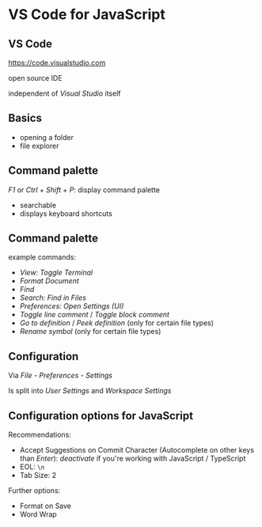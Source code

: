 # VS Code for JavaScript

## VS Code

https://code.visualstudio.com

open source IDE

independent of _Visual Studio_ itself

## Basics

- opening a folder
- file explorer

## Command palette

_F1_ or _Ctrl_ + _Shift_ + _P_: display command palette

- searchable
- displays keyboard shortcuts

## Command palette

example commands:

- _View: Toggle Terminal_
- _Format Document_
- _Find_
- _Search: Find in Files_
- _Preferences: Open Settings (UI)_
- _Toggle line comment_ / _Toggle block comment_
- _Go to definition_ / _Peek definition_ (only for certain file types)
- _Rename symbol_ (only for certain file types)

## Configuration

Via _File - Preferences - Settings_

Is split into _User Settings_ and _Workspace Settings_

## Configuration options for JavaScript

Recommendations:

- Accept Suggestions on Commit Character (Autocomplete on other keys than _Enter_): _deactivate_ if you're working with JavaScript / TypeScript
- EOL: `\n`
- Tab Size: 2

Further options:

- Format on Save
- Word Wrap
